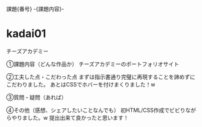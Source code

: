 課題{番号} -{課題内容}-
# kadai01
チーズアカデミー

①課題内容（どんな作品か）
チーズアカデミーのポートフォリオサイト

②工夫した点・こだわった点
まずは指示書通り完璧に再現することを諦めずにこだわりました。
あとはCSSでホバーを付けまくりました！w

③質問・疑問（あれば）

④その他（感想、シェアしたいことなんでも）
初HTML/CSS作成でビビりながらやりました。w
提出出来て良かったと思います！
